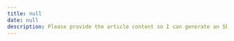 ```yaml
---
title: null
date: null
description: Please provide the article content so I can generate an SEO description for you.
---
```

